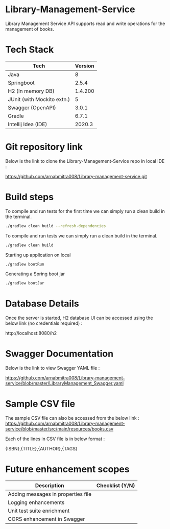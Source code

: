 # Library-Management-Service
Library Management Service API supports read and write operations for the management of books.

# Tech Stack
| Tech | Version |
|------|---------|
| Java | 8|
| Springboot | 2.5.4 |
| H2 (In memory DB)|1.4.200 |
| JUnit (with Mockito extn.) | 5|
| Swagger (OpenAPI) | 3.0.1 |
| Gradle | 6.7.1 |
| Intellij Idea (IDE) | 2020.3 |

# Git repository link
Below is the link to clone the Library-Management-Service repo in local IDE :

https://github.com/arnabmitra008/Library-management-service.git

# Build steps
To compile and run tests for the first time we can simply run a clean build in the terminal.
```sh
./gradlew clean build --refresh-dependencies
```

To compile and run tests we can simply run a clean build in the terminal.
```sh
./gradlew clean build
```

Starting up application on local
```sh
./gradlew bootRun
```

Generating a Spring boot jar
```sh
./gradlew bootJar
```
  
# Database Details
Once the server is started, H2 database UI can be accessed using the below link (no credentials required) :

http://localhost:8080/h2

# Swagger Documentation
Below is the link to view Swagger YAML file : 

https://github.com/arnabmitra008/Library-management-service/blob/master/LibraryManagement_Swagger.yaml


# Sample CSV file

The sample CSV file can also be accessed from the below link :
https://github.com/arnabmitra008/Library-management-service/blob/master/src/main/resources/books.csv

Each of the lines in CSV file is in below format :

{ISBN},{TITLE},{AUTHOR},{TAGS}

# Future enhancement scopes
| Description | Checklist (Y/N) |
|-------------|-----------------|
| Adding messages in properties file |  |
| Logging enhancements |  |
| Unit test suite enrichment |  |
| CORS enhancement in Swagger | |

 
